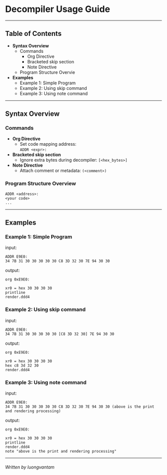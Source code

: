 # Decompiler Usage Guide

---

## **Table of Contents**
- **Syntax Overview**
  - Commands
    - Org Directive
    - Bracketed skip section
    - Note Directive
  - Program Structure Overvie
- **Examples**
  - Example 1: Simple Program
  - Example 2: Using skip command
  - Example 3: Using note command

---

## **Syntax Overview**

### **Commands**

- **Org Directive**
  - Set code mapping address:  
    `ADDR <expr>:`
- **Bracketed skip section**
  - Ignore extra bytes during decompiler:
    `[<hex_bytes>]`
- **Note Directive**
  - Attach comment or metadata:
    `(<comment>)`

### **Program Structure Overview**
```
ADDR <address>:
<your code>
...
```

---

## **Examples**

### **Example 1: Simple Program**
input:
```text
ADDR E9E0:
34 7B 31 30 30 30 30 30 C8 3D 32 30 7E 94 30 30
```

output:
```text
org 0xE9E0:

xr0 = hex 30 30 30 30
printline
render.ddd4
```

### **Example 2: Using skip command**
input:
```text
ADDR E9E0:
34 7B 31 30 30 30 30 30 [C8 3D 32 30] 7E 94 30 30
```
output:
```text
org 0xE9E0:

xr0 = hex 30 30 30 30
hex c8 3d 32 30
render.ddd4
```

### **Example 3: Using note command**
input:
```text
ADDR E9E0:
34 7B 31 30 30 30 30 30 C8 3D 32 30 7E 94 30 30 (above is the print and rendering processing)
```

output:
```text
org 0xE9E0:

xr0 = hex 30 30 30 30
printline
render.ddd4
note "above is the print and rendering processing"
```

---

###### Written by luongvantam
